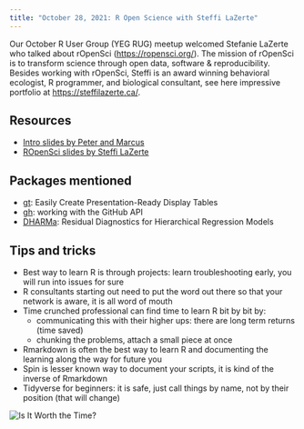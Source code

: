 ```yaml
---
title: "October 28, 2021: R Open Science with Steffi LaZerte"
---
```


Our October R User Group (YEG RUG) meetup welcomed Stefanie LaZerte who talked about rOpenSci (<https://ropensci.org/>). The mission of rOpenSci is to transform science through open data, software & reproducibility. Besides working with rOpenSci, Steffi is an award winning behavioral ecologist, R programmer, and biological consultant, see here impressive portfolio at <https://steffilazerte.ca/>.

## Resources

- [Intro slides by Peter and Marcus](YEGRUG-intro-2021-10.pdf)
- [ROpenSci slides by Steffi LaZerte](https://steffilazerte.ca/Presentations/2021-10%20Edmonton%20R%20user%20group%20-%20rOpenSci/Edmonton_R_user_rOpenSci.html#1)

## Packages mentioned

- [gt](https://CRAN.R-project.org/package=gt): Easily Create Presentation-Ready Display Tables
- [gh](https://CRAN.R-project.org/package=gh): working with the GitHub API
- [DHARMa](https://CRAN.R-project.org/package=DHARMa): Residual Diagnostics for Hierarchical Regression Models

## Tips and tricks

- Best way to learn R is through projects: learn troubleshooting early, you will run into issues for sure
- R consultants starting out need to put the word out there so that your network is aware, it is all word of mouth
- Time crunched professional can find time to learn R bit by bit by:
  - communicating this with their higher ups: there are long term returns (time saved)
  - chunking the problems, attach a small piece at once
- Rmarkdown is often the best way to learn R and documenting the learning along the way for future you
- Spin is lesser known way to document your scripts, it is kind of the inverse of Rmarkdown
- Tidyverse for beginners: it is safe, just call things by name, not by their position (that will change)

![Is It Worth the Time?](https://imgs.xkcd.com/comics/is_it_worth_the_time.png)
